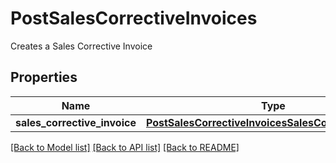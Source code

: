 # PostSalesCorrectiveInvoices

Creates a Sales Corrective Invoice
## Properties
Name | Type | Description | Notes
------------ | ------------- | ------------- | -------------
**sales_corrective_invoice** | [**PostSalesCorrectiveInvoicesSalesCorrectiveInvoice**](PostSalesCorrectiveInvoicesSalesCorrectiveInvoice.md) |  | [optional] 

[[Back to Model list]](../README.md#documentation-for-models) [[Back to API list]](../README.md#documentation-for-api-endpoints) [[Back to README]](../README.md)


